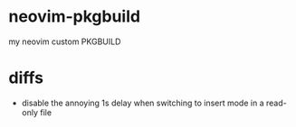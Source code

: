 # neovim-pkgbuild
my neovim custom PKGBUILD

# diffs
- disable the annoying 1s delay when switching to insert mode in a read-only file
